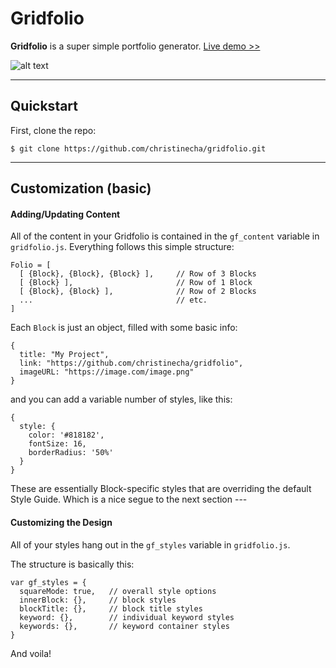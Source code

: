 **Gridfolio**
===============

**Gridfolio** is a super simple portfolio generator. [Live demo >>](http://christinecha.github.io/gridfolio/)

![alt text](http://christinecha.github.io/gridfolio/assets/demo.png)

-------------

## Quickstart

First, clone the repo:

```
$ git clone https://github.com/christinecha/gridfolio.git
```

-------------

## Customization (basic)

#### Adding/Updating Content

All of the content in your Gridfolio is contained in the `gf_content` variable in `gridfolio.js`. Everything follows this simple structure:

```
Folio = [
  [ {Block}, {Block}, {Block} ],     // Row of 3 Blocks
  [ {Block} ],                       // Row of 1 Block
  [ {Block}, {Block} ],              // Row of 2 Blocks
  ...                                // etc.
]
```

Each `Block` is just an object, filled with some basic info:

```
{
  title: "My Project",
  link: "https://github.com/christinecha/gridfolio",
  imageURL: "https://image.com/image.png"
}
```

and you can add a variable number of styles, like this:

```
{
  style: {
    color: '#818182',
    fontSize: 16,
    borderRadius: '50%'
  }
}
```

These are essentially Block-specific styles that are overriding the default Style Guide. Which is a nice segue to the next section ---


#### Customizing the Design

All of your styles hang out in the `gf_styles` variable in `gridfolio.js`.

The structure is basically this:

```
var gf_styles = {
  squareMode: true,   // overall style options
  innerBlock: {},     // block styles
  blockTitle: {},     // block title styles
  keyword: {},        // individual keyword styles
  keywords: {},       // keyword container styles
}
```

And voila!
